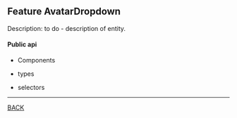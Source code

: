 ## Feature AvatarDropdown

Description:
to do - description of entity.

#### Public api

- Components



- types



- selectors



----
[BACK](/README.md)